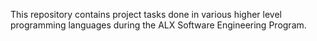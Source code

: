 This repository contains project tasks done in various higher level programming languages during the ALX Software Engineering Program.
